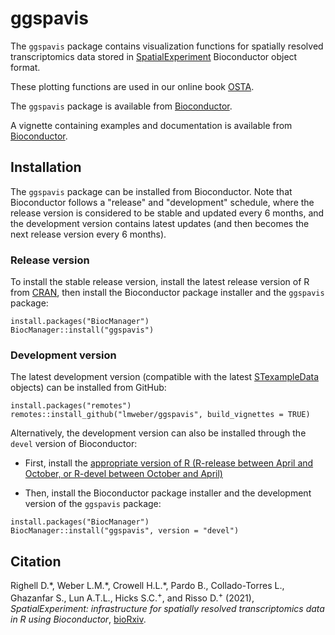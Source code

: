 # ggspavis

The `ggspavis` package contains visualization functions for spatially resolved transcriptomics data stored in [SpatialExperiment](https://bioconductor.org/packages/SpatialExperiment) Bioconductor object format.

These plotting functions are used in our online book [OSTA](https://lmweber.org/OSTA-book/).

The `ggspavis` package is available from [Bioconductor](https://bioconductor.org/packages/ggspavis).

A vignette containing examples and documentation is available from [Bioconductor](https://bioconductor.org/packages/ggspavis).


## Installation

The `ggspavis` package can be installed from Bioconductor. Note that Bioconductor follows a "release" and "development" schedule, where the release version is considered to be stable and updated every 6 months, and the development version contains latest updates (and then becomes the next release version every 6 months).


### Release version

To install the stable release version, install the latest release version of R from [CRAN](https://cran.r-project.org/), then install the Bioconductor package installer and the `ggspavis` package:

```
install.packages("BiocManager")
BiocManager::install("ggspavis")
```

### Development version

The latest development version (compatible with the latest [STexampleData](https://github.com/lmweber/STexampleData/) objects) can be installed from GitHub:

```
install.packages("remotes")
remotes::install_github("lmweber/ggspavis", build_vignettes = TRUE)
```

Alternatively, the development version can also be installed through the `devel` version of Bioconductor:

- First, install the [appropriate version of R (R-release between April and October, or R-devel between October and April)](http://bioconductor.org/developers/how-to/useDevel/)

- Then, install the Bioconductor package installer and the development version of the `ggspavis` package:

```
install.packages("BiocManager")
BiocManager::install("ggspavis", version = "devel")
```


## Citation

Righell D.\*, Weber L.M.\*, Crowell H.L.\*, Pardo B., Collado-Torres L., Ghazanfar S., Lun A.T.L., Hicks S.C.<sup>+</sup>, and Risso D.<sup>+</sup> (2021), *SpatialExperiment: infrastructure for spatially resolved transcriptomics data in R using Bioconductor*, [bioRxiv](https://www.biorxiv.org/content/10.1101/2021.01.27.428431v2).

